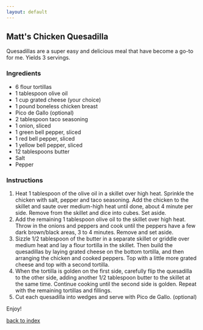 ```yaml
---
layout: default
---
```


## Matt's Chicken Quesadilla
<!---
Matthew Grant
-->
Quesadillas are a super easy and delicious meal that have become a go-to for me. Yields 3 servings.

### Ingredients
- 6 flour tortillas
- 1 tablespoon olive oil
- 1 cup grated cheese (your choice)
- 1 pound boneless chicken breast
- Pico de Gallo (optional)
- 2 tablespoon taco seasoning
- 1 onion, sliced
- 1 green bell pepper, sliced
- 1 red bell pepper, sliced
- 1 yellow bell pepper, sliced
- 12 tablespoons butter
- Salt
- Pepper

### Instructions
1. Heat 1 tablespoon of the olive oil in a skillet over high heat. Sprinkle the chicken with salt, pepper and taco seasoning. Add the chicken to the skillet and saute over medium-high heat until done, about 4 minute per side. Remove from the skillet and dice into cubes. Set aside.
2. Add the remaining 1 tablespoon olive oil to the skillet over high heat. Throw in the onions and peppers and cook until the peppers have a few dark brown/black areas, 3 to 4 minutes. Remove and set aside.
3. Sizzle 1/2 tablespoon of the butter in a separate skillet or griddle over medium heat and lay a flour tortilla in the skillet. Then build the quesadillas by laying grated cheese on the bottom tortilla, and then arranging the chicken and cooked peppers. Top with a little more grated cheese and top with a second tortilla.
4. When the tortilla is golden on the first side, carefully flip the quesadilla to the other side, adding another 1/2 tablespoon butter to the skillet at the same time. Continue cooking until the second side is golden. Repeat with the remaining tortillas and fillings.
5. Cut each quesadilla into wedges and serve with Pico de Gallo. (optional)

Enjoy!

<!--
Keep this link to return to the index
-->
[back to index](../)
